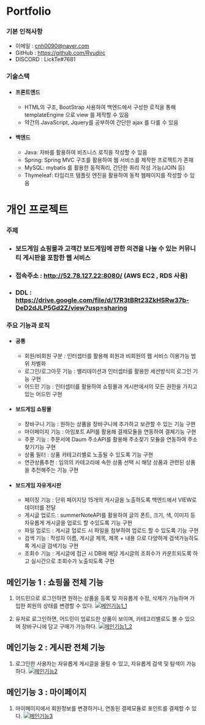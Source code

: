 # Portfolio
### 기본 인적사항
 - 이메일 : cnh0090@naver.com
 - GitHub : https://github.com/Ryudirc
 - DISCORD : LickTe#7681
 
 ### 기술스택
 - #### 프론트엔드
    - HTML의 구조, BootStrap 사용하여 백엔드에서 구성한 로직을 통해 templateEngine 으로 view 를 제작할 수 있음
    - 약간의 JavaScript, Jquery를 공부하여 간단한 ajax 를 다룰 수 있음 
    
 - #### 백엔드
    - Java: 자바를 활용하여 비즈니스 로직을 작성할 수 있음
    - Spring: Spring MVC 구조를 활용하여 웹 서비스를 제작한 프로젝트가 존재
    - MySQL: mybatis 를 활용한 동적쿼리, 간단한 쿼리 작성 가능(JOIN 등)
    - Thymeleaf: 타임리프 템플릿 엔진을 활용하여 동적 웹페이지를 작성할 수 있음


# 개인 프로젝트 
### 주제
 - ### 보드게임 쇼핑몰과 고객간 보드게임에 관한 의견을 나눌 수 있는 커뮤니티 게시판을 포함한 웹 서비스
 - ### 접속주소 : http://52.78.127.22:8080/  (AWS EC2 , RDS 사용)
 - ### DDL : https://drive.google.com/file/d/17R3tBRt23ZkHSRw37b-DeD2dJLP5Gd2Z/view?usp=sharing





### 주요 기능과 로직
 - #### 공통
   - 회원/비회원 구분 : 인터셉터를 활용해 회원과 비회원의 웹 서비스 이용가능 범위 차별화
   - 로그인/로그아웃 기능 : 밸리데이션과 인터셉터를 활용한 세션방식의 로그인 기능 구현
   - 어드민 기능 : 인터셉터를 활용하여 쇼핑몰과 게시판에서의 모든 권한을 가지고 있는 어드민 구현
   
 - #### 보드게임 쇼핑몰
   - 장바구니 기능 : 원하는 상품을 장바구니에 추가하고 보관할 수 있는 기능 구현
   - 마이페이지 기능 : 아임포트 API를 활용해 결제모듈을 연동하여 결제기능 구현
   - 주문 기능 : 주문서에 Daum 주소API를 활용해 주소찾기 모듈을 연동하여 주소찾기기능 구현
   - 상품 필터 : 상품 카테고리별로 노출될 수 있도록 기능 구현
   - 연관상품추천 : 임의의 카테고리에 속한 상품 선택 시 해당 상품과 관련된 상품을 추천해주는 기능 구현
   
 - #### 보드게임 자유게시판
   - 페이징 기능 : 단위 페이지당 15개의 게시글을 노출하도록 백엔드에서 VIEW로 데이터를 전달
   - 게시글 업로드 : summerNoteAPI를 활용하여 글의 폰트, 크기, 색, 이미지 등 자유롭게 게시글을 업로드 할 수있도록 기능 구현
   - 파일 업로드 : 게시글 업로드 시 파일을 첨부하여 업로드 할 수 있도록 기능 구현
   - 검색 기능 : 작성자 이름, 게시글 제목, 제목 + 내용 으로 다양하게 검색가능하도록 게시글 검색기능 구현
   - 조회수 기능 : 게시글에 접근 시 DB에 해당 게시글의 조회수가 카운트되도록 하고 실시간으로 조회수가 노출되도록 구현
   
## 메인기능 1 : 쇼핑몰 전체 기능
1. 어드민으로 로그인하면 원하는 상품을 등록 및 자유롭게 수정, 삭제가 가능하며 가입한 회원의 상태를 변경할 수 있다.
[![메인기능1_1](http://img.youtube.com/vi/jV2HWLNqiwA/maxresdefault.jpg)](https://youtu.be/jV2HWLNqiwA)

2. 유저로 로그인하면, 어드민이 업로드한 상품이 보이며, 카테고리별로도 볼 수 있으며 장바구니에 담고 구매가 가능하다.
[![메인기능1_2](http://img.youtube.com/vi/ePH-LCA0sPQ/maxresdefault.jpg)](https://youtu.be/ePH-LCA0sPQ)


## 메인기능 2 : 게시판 전체 기능
1. 로그인한 사용자는 자유롭게 게시글을 올릴 수 있고, 자유롭게 검색 및 탐색이 가능하다.
[![메인기능2](http://img.youtube.com/vi/_8HvkKZAOi8/maxresdefault.jpg)](https://youtu.be/_8HvkKZAOi8)

## 메인기능 3 : 마이페이지
1. 마이페이지에서 회원정보를 변경하거나, 연동된 결제모듈로 포인트를 결제할 수 있다.
[![메인기능3](http://img.youtube.com/vi/nTuxDpQO7XQ/maxresdefault.jpg)](https://youtu.be/nTuxDpQO7XQ)
